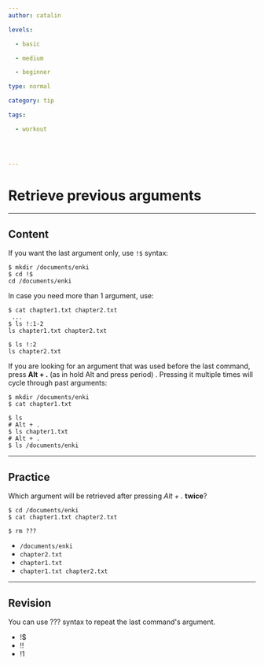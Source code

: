 ```yaml
---
author: catalin

levels:

  - basic

  - medium

  - beginner

type: normal

category: tip

tags:

  - workout




---
```


# Retrieve previous arguments

---
## Content

If you want the last argument only, use `!$` syntax:
```
$ mkdir /documents/enki
$ cd !$
cd /documents/enki
``` 

In case you need more than 1 argument, use:
```
$ cat chapter1.txt chapter2.txt
 ...
$ ls !:1-2
ls chapter1.txt chapter2.txt

$ ls !:2
ls chapter2.txt
```
If you are looking for an argument that was used before the last command, press **Alt + .** (as in hold Alt and press period) . Pressing it multiple times will cycle through past arguments:
```
$ mkdir /documents/enki
$ cat chapter1.txt

$ ls 
# Alt + .
$ ls chapter1.txt
# Alt + .
$ ls /documents/enki
```

---
## Practice

Which argument will be retrieved after pressing *Alt + .* **twice**?
```
$ cd /documents/enki
$ cat chapter1.txt chapter2.txt

$ rm ???
```

* `/documents/enki`
* `chapter2.txt`
* `chapter1.txt`
* `chapter1.txt chapter2.txt`

---
## Revision

You can use ??? syntax to repeat the last command's argument.


* !$
* !!
* !1

